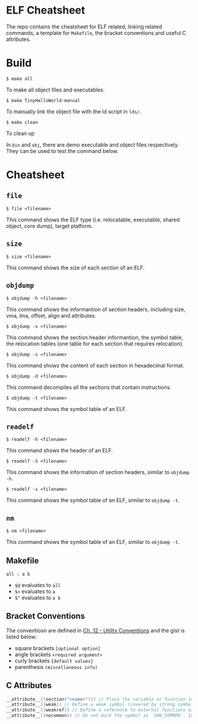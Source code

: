 # ELF Cheatsheet
The repo contains the cheatsheet for ELF related, linking related commands, a template for `Makefile`, the bracket conventions and useful C attributes.
# Build
```
$ make all
```
To make all object files and executables.

```
$ make TinyHelloWorld-manual
```
To manually link the object file with the ld script in `lds/`.

```
$ make clean
```
To clean up

In `bin` and `obj`, there are demo executable and object files respectively. They can be used to test the command below.

# Cheatsheet
## `file`
`$ file <filename>`

This command shows the ELF type (i.e. relocatable, executable, shared object, core dump), target platform.

## `size`
`$ size <filename>`

This command shows the size of each section of an ELF.

## `objdump`
`$ objdump -h <filename>`

This command shows the informantion of section headers, including size, vma, lma, offset, align and attributes.

`$ objdump -x <filename>`

This command shows the section header informantion, the symbol table, the relocation tables (one table for each section that requires relocation).

`$ objdump -s <filename>`

This command shows the content of each section in hexadecimal format.

`$ objdump -d <filename>`

This command decompiles all the sections that contain instructions.

`$ objdump -t <filename>`

This command shows the symbol table of an ELF.

## `readelf`
`$ readelf -h <filename>`

This command shows the header of an ELF.

`$ readelf -S <filename>`

This command shows the information of section headers, similar to `objdump -h`.

`$ readelf -s <filename>`

This command shows the symbol table of an ELF, similar to `objdump -t`.

## `nm`
`$ nm <filename>`

This command shows the symbol table of an ELF, similar to `objdump -t`.

## Makefile
```
all : a b
```
- `$@` evaluates to `all`
- `$<` evaluates to `a`
- `$^` evaluates to `a b`

## Bracket Conventions
The conventiosn are defined in [Ch. 12 - Utility Conventions](https://pubs.opengroup.org/onlinepubs/9699919799/basedefs/V1_chap12.html) and the gist is listed below:

- square brackets `[optional option]`
- angle brackets `<required argument>`
- curly brackets `{default values}`
- parenthesis `(miscellaneous info)`

## C Attributes
```c
__attribute__((section("<name>"))) // Place the variable or function in section "name"
__attribute__((weak)) // Define a weak symbol (covered by strong symbol). A weak symbol will have type SHN_COMMON (in common block)
__attribute__((weakref)) // Define a reference to external functions as weak reference.
__attribute__((nocommon)) // Do not mark the symbol as `SHN_COMMON`. Instead define it as a strong symbol.
```
